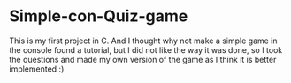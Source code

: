 # Simple-con-Quiz-game

This is my first project in C. 
And I thought why not make a simple game in the console found a tutorial, 
but I did not like the way it was done, so I took the questions and made my own version of the game as I think it is better implemented :)
